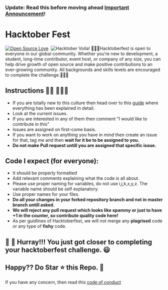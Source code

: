 ### Update: Read this before moving ahead [Important Announcement](https://github.com/kaustubhgupta/Hacktoberfest2020_/issues/105)!

# Hacktober Fest 
[![Open Source Love](https://badges.frapsoft.com/os/v1/open-source.svg?v=102)](https://hacktoberfest.netlify.com/)&nbsp;
![Hacktober](https://i0.wp.com/wp.laravel-news.com/wp-content/uploads/2020/09/hacktoberfest2020.jpg?fit=2200%2C1100&ssl=1?resize=2200%2C1125)
Voila!
🙅🏼‍♂️Hacktoberfest is open to everyone in our global community. Whether you’re new to development, a student, long-time contributor, event host, or company of any size, you can help drive growth of open source and make positive contributions to an ever-growing community. All backgrounds and skills levels are encouraged to complete the challenge.🙅🏼‍♂️

## Instructions 🙅🏼 🙅🏼‍♂️
- If you are totally new to this culture then head over to this [guide](CONTRIBUTING.md) where everything has been explained in detail.
- Look at the current issues.
- If you are interested in any of them then comment "I would like to contribute in this"
- Issues are assigned on first-come basis.
- If you want to work on anything you have in mind then create an issue for that, tag me and then **wait for it be to be assigned to you.**
- **Do not make Pull request untill you are assigned that specific issue.**

## Code I expect (for everyone):
- It should be properly formatted
- Add relevant comments explaining what the code is all about.
- Please use proper naming for variables, do not use i,j,k,x,y,z. The variable name should be self explanatory.
- Use proper names for your files.
- **Do all your changes in your forked repository branch and not in master branch untill asked.**
- **We will reject any pull request which looks like spammy or just to have +1 in the counter, so contribute quality code here!**
- As per guidlines of Hacktoberfest, we will not merge any **plagrised** code or any type of **fishy** code.

## 👑 👑 Hurray!!! You just got closer to completing your hacktoberfest challenge. 😃

## Happy?? Do Star ⭐ this Repo. 🤩

If you have any concern, then read this [code of conduct](CODE_OF_CONDUCT.md)
